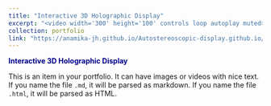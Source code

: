 ```yaml
---
title: "Interactive 3D Holographic Display"
excerpt: "<video width='300' height='100' controls loop autoplay muted><source src='/images/hologram.mp4' type='video/mp4'>Your browser does not support the video tag.</video>"
collection: portfolio
link: "https://anamika-jh.github.io/Autostereoscopic-display.github.io/"
---
```


<a href="https://anamika-jh.github.io/Autostereoscopic-display.github.io/" target="_blank" style="color: #00008B; font-weight: bold; text-decoration: none;">Interactive 3D Holographic Display</a>

This is an item in your portfolio. It can have images or videos with nice text. If you name the file `.md`, it will be parsed as markdown. If you name the file `.html`, it will be parsed as HTML.
